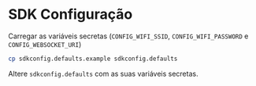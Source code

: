 # SDK Configuração

Carregar as variáveis secretas (`CONFIG_WIFI_SSID`, `CONFIG_WIFI_PASSWORD` e `CONFIG_WEBSOCKET_URI`)

```bash
cp sdkconfig.defaults.example sdkconfig.defaults
```

Altere `sdkconfig.defaults` com as suas variáveis secretas.